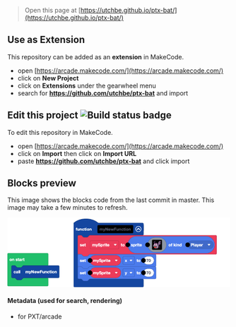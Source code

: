 
> Open this page at [https://utchbe.github.io/ptx-bat/](https://utchbe.github.io/ptx-bat/)

## Use as Extension

This repository can be added as an **extension** in MakeCode.

* open [https://arcade.makecode.com/](https://arcade.makecode.com/)
* click on **New Project**
* click on **Extensions** under the gearwheel menu
* search for **https://github.com/utchbe/ptx-bat** and import

## Edit this project ![Build status badge](https://github.com/utchbe/ptx-bat/workflows/MakeCode/badge.svg)

To edit this repository in MakeCode.

* open [https://arcade.makecode.com/](https://arcade.makecode.com/)
* click on **Import** then click on **Import URL**
* paste **https://github.com/utchbe/ptx-bat** and click import

## Blocks preview

This image shows the blocks code from the last commit in master.
This image may take a few minutes to refresh.

![A rendered view of the blocks](https://github.com/utchbe/ptx-bat/raw/master/.github/makecode/blocks.png)

#### Metadata (used for search, rendering)

* for PXT/arcade
<script src="https://makecode.com/gh-pages-embed.js"></script><script>makeCodeRender("{{ site.makecode.home_url }}", "{{ site.github.owner_name }}/{{ site.github.repository_name }}");</script>
